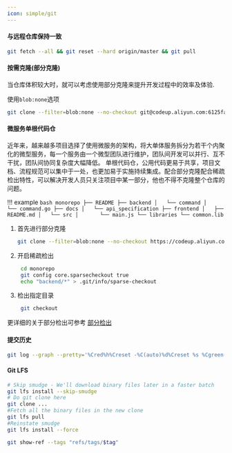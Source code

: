 ```yaml
---
icon: simple/git
---
```


#### 与远程仓库保持一致

```bash
git fetch --all && git reset --hard origin/master && git pull
```

#### 按需克隆(部分克隆)

当仓库体积较大时，就可以考虑使用部分克隆来提升开发过程中的效率及体验.

使用`blob:none`选项
```bash
git clone --filter=blob:none --no-checkout git@codeup.aliyun.com:6125fa3a03f23adfbed12b8f/linux.git
```

#### 微服务单根代码仓

近年来，越来越多项目选择了使用微服务的架构，将大单体服务拆分为若干个内聚化的微型服务，每一个服务由一个微型团队进行维护，团队间开发可以并行、互不干扰，团队间协同复杂度大幅降低。
单根代码仓，公用代码更易于共享，项目文档、流程规范可以集中于一处，也更加易于实施持续集成。配合部分克隆配合稀疏检出特性，可以解决开发人员只关注项目中某一部分，他也不得不克隆整个仓库的问题。

!!! example
    ```bash
        monorepo
        ├── README
        ├── backend
        │   └── command
        │       └── command.go
        ├── docs
        │   └── api_specification
        ├── frontend
        │   ├── README.md
        │   └── src
        │       └── main.js
        └── libraries
            └── common.lib
    ```

1. 首先进行部分克隆
    ```bash
    git clone --filter=blob:none --no-checkout https://codeup.aliyun.com/61234c2d1bd96aa110f27b9c/monorepo.git
    ```
2. 开启稀疏检出
   ```bash
    cd monorepo
    git config core.sparsecheckout true
    echo "backend/*" > .git/info/sparse-checkout
   ```

3. 检出指定目录
   ```bash
    git checkout
   ```

更详细的关于部分检出可参考 [部分检出](https://help.aliyun.com/document_detail/309002.html?spm=a2c4g.324161.0.i1)


#### 提交历史
```bash
git log --graph --pretty='%Cred%h%Creset -%C(auto)%d%Creset %s %Cgreen(%ad) %C(bold blue)<%an>%Creset' --date=short
```

#### Git LFS
```bash
# Skip smudge - We'll download binary files later in a faster batch
git lfs install --skip-smudge
# Do git clone here
git clone ...
#Fetch all the binary files in the new clone 
git lfs pull
#Reinstate smudge
git lfs install --force 

git show-ref --tags "refs/tags/$tag"
```
